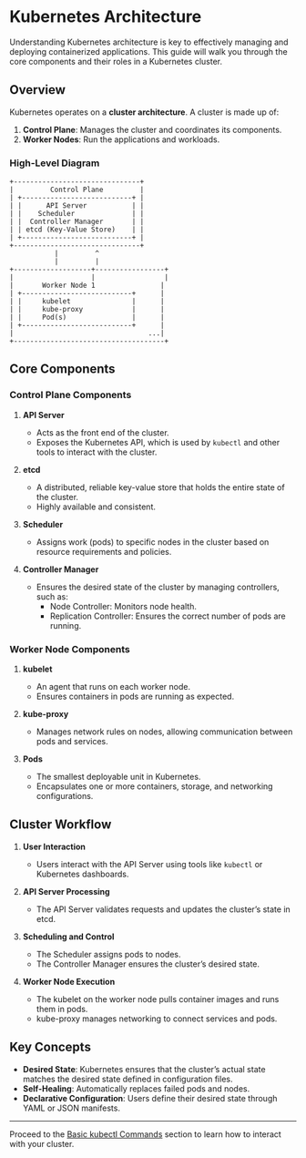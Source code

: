 # Kubernetes Architecture

Understanding Kubernetes architecture is key to effectively managing and deploying containerized applications. This guide will walk you through the core components and their roles in a Kubernetes cluster.

## Overview
Kubernetes operates on a **cluster architecture**. A cluster is made up of:

1. **Control Plane**: Manages the cluster and coordinates its components.
2. **Worker Nodes**: Run the applications and workloads.

### High-Level Diagram
```
+-------------------------------+
|         Control Plane         |
| +---------------------------+ |
| |      API Server           | |
| |    Scheduler              | |
| |  Controller Manager       | |
| | etcd (Key-Value Store)    | |
| +---------------------------+ |
+-------------------------------+
           |         ^
           |         |
+-------------------+-----------------+
|                   |                 |
|       Worker Node 1                |
| +---------------------------+      |
| |     kubelet               |      |
| |     kube-proxy            |      |
| |     Pod(s)                |      |
| +---------------------------+      |
|                                 ...|
+-------------------------------------+
```

## Core Components

### Control Plane Components

1. **API Server**
   - Acts as the front end of the cluster.
   - Exposes the Kubernetes API, which is used by `kubectl` and other tools to interact with the cluster.

2. **etcd**
   - A distributed, reliable key-value store that holds the entire state of the cluster.
   - Highly available and consistent.

3. **Scheduler**
   - Assigns work (pods) to specific nodes in the cluster based on resource requirements and policies.

4. **Controller Manager**
   - Ensures the desired state of the cluster by managing controllers, such as:
     - Node Controller: Monitors node health.
     - Replication Controller: Ensures the correct number of pods are running.

### Worker Node Components

1. **kubelet** 
   - An agent that runs on each worker node.
   - Ensures containers in pods are running as expected.

2. **kube-proxy**
   - Manages network rules on nodes, allowing communication between pods and services.

3. **Pods**
   - The smallest deployable unit in Kubernetes.
   - Encapsulates one or more containers, storage, and networking configurations.

## Cluster Workflow

1. **User Interaction**
   - Users interact with the API Server using tools like `kubectl` or Kubernetes dashboards.

2. **API Server Processing**
   - The API Server validates requests and updates the cluster’s state in etcd.

3. **Scheduling and Control**
   - The Scheduler assigns pods to nodes.
   - The Controller Manager ensures the cluster’s desired state.

4. **Worker Node Execution**
   - The kubelet on the worker node pulls container images and runs them in pods.
   - kube-proxy manages networking to connect services and pods.

## Key Concepts

- **Desired State**: Kubernetes ensures that the cluster’s actual state matches the desired state defined in configuration files.
- **Self-Healing**: Automatically replaces failed pods and nodes.
- **Declarative Configuration**: Users define their desired state through YAML or JSON manifests.

---

Proceed to the [Basic kubectl Commands](basic-kubectl-commands.md) section to learn how to interact with your cluster.
